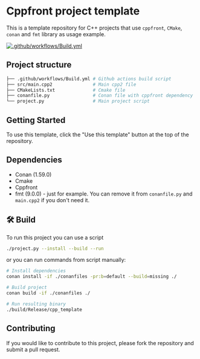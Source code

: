 # Cppfront project template

This is a template repository for C++ projects that use `cppfront`, `CMake`, `conan` and `fmt` library as usage example.

[![.github/workflows/Build.yml](https://github.com/SavenkovIgor/cpp-template/actions/workflows/Build.yml/badge.svg)](https://github.com/SavenkovIgor/cpp-template/actions/workflows/Build.yml)

## Project structure

```bash
├── .github/workflows/Build.yml # Github actions build script
├── src/main.cpp2               # Main cpp2 file
├── CMakeLists.txt              # Cmake file
├── conanfile.py                # Conan file with cppfront dependency
└── project.py                  # Main project script
```

## Getting Started

To use this template, click the "Use this template" button at the top of the repository.

## Dependencies

- Conan (1.59.0)
- Cmake
- Cppfront
- fmt (9.0.0) - just for example. You can remove it from `conanfile.py` and `main.cpp2` if you don't need it.

## :hammer_and_wrench: Build

To run this project you can use a script

```bash
./project.py --install --build --run
```

or you can run commands from script manually:

```bash
# Install dependencies
conan install -if ./conanfiles -pr:b=default --build=missing ./

# Build project
conan build -if ./conanfiles ./

# Run resulting binary
./build/Release/cpp_template
```

## Contributing

If you would like to contribute to this project, please fork the repository and submit a pull request.
